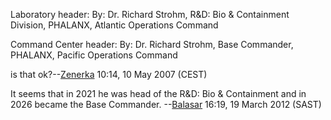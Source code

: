 Laboratory header: By: Dr. Richard Strohm, R&D: Bio & Containment
Division, PHALANX, Atlantic Operations Command

Command Center header: By: Dr. Richard Strohm, Base Commander, PHALANX,
Pacific Operations Command

is that ok?--[Zenerka](User:Zenerka "wikilink") 10:14, 10 May 2007
(CEST)

It seems that in 2021 he was head of the R&D: Bio & Containment and in
2026 became the Base Commander. --[Balasar](User:Balasar "wikilink")
16:19, 19 March 2012 (SAST)